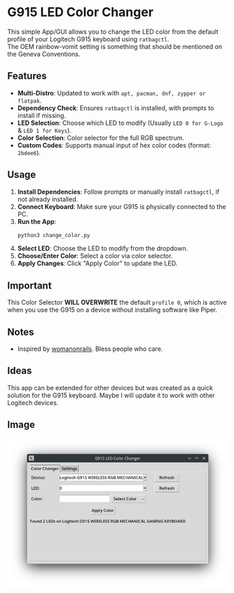 # G915 LED Color Changer

This simple App/GUI allows you to change the LED color from the default profile of your Logitech G915 keyboard using `ratbagctl`.  
The OEM rainbow-vomit setting is something that should be mentioned on the Geneva Conventions.

## Features
- **Multi-Distro**: Updated to work with `apt, pacman, dnf, zypper or flatpak`.
- **Dependency Check**: Ensures `ratbagctl` is installed, with prompts to install if missing.
- **LED Selection**: Choose which LED to modify (Usually `LED 0 for G-Logo` & `LED 1 for Keys`).
- **Color Selection**: Color selector for the full RGB spectrum.
- **Custom Codes**: Supports manual input of hex color codes (format: `2bdee6`).

## Usage
1. **Install Dependencies**: Follow prompts or manually install `ratbagctl`, if not already installed.
2. **Connect Keyboard**: Make sure your G915 is physically connected to the PC.
3. **Run the App**:
   ```bash
   python3 change_color.py
   ```
4. **Select LED**: Choose the LED to modify from the dropdown.
5. **Choose/Enter Color**: Select a color via color selector.
6. **Apply Changes**: Click "Apply Color" to update the LED.

## Important
This Color Selector **WILL OVERWRITE** the default `profile 0`, which is active when you use the G915 on a device without installing software like Piper.

## Notes
- Inspired by [womanonrails](https://womanonrails.com/logitech-g915-tkl). Bless people who care.

## Ideas
This app can be extended for other devices but was created as a quick solution for the G915 keyboard. Maybe I will update it to work with other Logitech devices.

## Image
![Image](2025-03-25-1742921990.png)